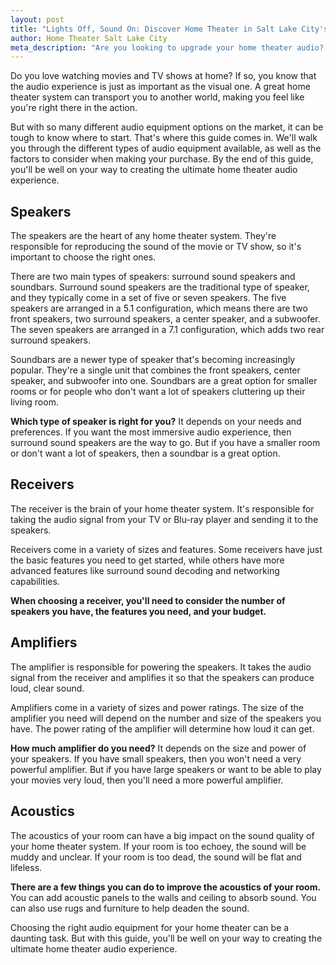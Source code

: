 ```yaml
---
layout: post
title: "Lights Off, Sound On: Discover Home Theater in Salt Lake City's Finest"
author: Home Theater Salt Lake City
meta_description: "Are you looking to upgrade your home theater audio? This guide will walk you through the different types of audio equipment available, as well as the factors to consider when making your purchase. With our help, you'll be sure to find the perfect system to bring your movies and TV shows to life."
---
```


Do you love watching movies and TV shows at home? If so, you know that the audio experience is just as important as the visual one. A great home theater system can transport you to another world, making you feel like you're right there in the action.

But with so many different audio equipment options on the market, it can be tough to know where to start. That's where this guide comes in. We'll walk you through the different types of audio equipment available, as well as the factors to consider when making your purchase. By the end of this guide, you'll be well on your way to creating the ultimate home theater audio experience.

## Speakers

The speakers are the heart of any home theater system. They're responsible for reproducing the sound of the movie or TV show, so it's important to choose the right ones.

There are two main types of speakers: surround sound speakers and soundbars. Surround sound speakers are the traditional type of speaker, and they typically come in a set of five or seven speakers. The five speakers are arranged in a 5.1 configuration, which means there are two front speakers, two surround speakers, a center speaker, and a subwoofer. The seven speakers are arranged in a 7.1 configuration, which adds two rear surround speakers.

Soundbars are a newer type of speaker that's becoming increasingly popular. They're a single unit that combines the front speakers, center speaker, and subwoofer into one. Soundbars are a great option for smaller rooms or for people who don't want a lot of speakers cluttering up their living room.

**Which type of speaker is right for you?** It depends on your needs and preferences. If you want the most immersive audio experience, then surround sound speakers are the way to go. But if you have a smaller room or don't want a lot of speakers, then a soundbar is a great option.

## Receivers

The receiver is the brain of your home theater system. It's responsible for taking the audio signal from your TV or Blu-ray player and sending it to the speakers.

Receivers come in a variety of sizes and features. Some receivers have just the basic features you need to get started, while others have more advanced features like surround sound decoding and networking capabilities.

**When choosing a receiver, you'll need to consider the number of speakers you have, the features you need, and your budget.**

## Amplifiers

The amplifier is responsible for powering the speakers. It takes the audio signal from the receiver and amplifies it so that the speakers can produce loud, clear sound.

Amplifiers come in a variety of sizes and power ratings. The size of the amplifier you need will depend on the number and size of the speakers you have. The power rating of the amplifier will determine how loud it can get.

**How much amplifier do you need?** It depends on the size and power of your speakers. If you have small speakers, then you won't need a very powerful amplifier. But if you have large speakers or want to be able to play your movies very loud, then you'll need a more powerful amplifier.

## Acoustics

The acoustics of your room can have a big impact on the sound quality of your home theater system. If your room is too echoey, the sound will be muddy and unclear. If your room is too dead, the sound will be flat and lifeless.

**There are a few things you can do to improve the acoustics of your room.** You can add acoustic panels to the walls and ceiling to absorb sound. You can also use rugs and furniture to help deaden the sound.

Choosing the right audio equipment for your home theater can be a daunting task. But with this guide, you'll be well on your way to creating the ultimate home theater audio experience.